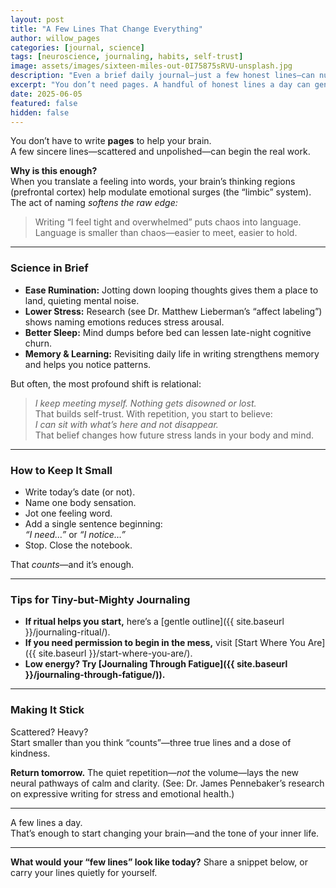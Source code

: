 ```yaml
---
layout: post
title: "A Few Lines That Change Everything"
author: willow_pages
categories: [journal, science]
tags: [neuroscience, journaling, habits, self-trust]
image: assets/images/sixteen-miles-out-0I75875sRVU-unsplash.jpg
description: "Even a brief daily journal—just a few honest lines—can nudge your brain toward calmer regulation, clarity, and self-trust."
excerpt: "You don’t need pages. A handful of honest lines a day can gently retrain your brain toward calm, clarity, and self-trust."
date: 2025-06-05
featured: false
hidden: false
---
```


You don’t have to write **pages** to help your brain.  
A few sincere lines—scattered and unpolished—can begin the real work.

**Why is this enough?**  
When you translate a feeling into words, your brain’s thinking regions (prefrontal cortex) help modulate emotional surges (the “limbic” system).  
The act of naming *softens the raw edge:*  
> Writing “I feel tight and overwhelmed” puts chaos into language.  
> Language is smaller than chaos—easier to meet, easier to hold.

---

### Science in Brief

- **Ease Rumination:** Jotting down looping thoughts gives them a place to land, quieting mental noise.
- **Lower Stress:** Research (see Dr. Matthew Lieberman’s “affect labeling”) shows naming emotions reduces stress arousal.
- **Better Sleep:** Mind dumps before bed can lessen late-night cognitive churn.
- **Memory & Learning:** Revisiting daily life in writing strengthens memory and helps you notice patterns.

But often, the most profound shift is relational:  
> *I keep meeting myself. Nothing gets disowned or lost.*  
That builds self-trust. With repetition, you start to believe:  
> *I can sit with what’s here and not disappear.*  
That belief changes how future stress lands in your body and mind.

---

### How to Keep It Small

- Write today’s date (or not).
- Name one body sensation.
- Jot one feeling word.
- Add a single sentence beginning:  
  *“I need…”* or *“I notice…”*
- Stop. Close the notebook.

That *counts*—and it’s enough.

---

### Tips for Tiny-but-Mighty Journaling

- **If ritual helps you start,** here’s a [gentle outline]({{ site.baseurl }}/journaling-ritual/).
- **If you need permission to begin in the mess,** visit [Start Where You Are]({{ site.baseurl }}/start-where-you-are/).
- **Low energy? Try [Journaling Through Fatigue]({{ site.baseurl }}/journaling-through-fatigue/)).**

---

### Making It Stick

Scattered? Heavy?  
Start smaller than you think “counts”—three true lines and a dose of kindness.

**Return tomorrow.** The quiet repetition—*not* the volume—lays the new neural pathways of calm and clarity. (See: Dr. James Pennebaker’s research on expressive writing for stress and emotional health.)

---

A few lines a day.  
That’s enough to start changing your brain—and the tone of your inner life.

---

**What would your “few lines” look like today?** Share a snippet below, or carry your lines quietly for yourself.
